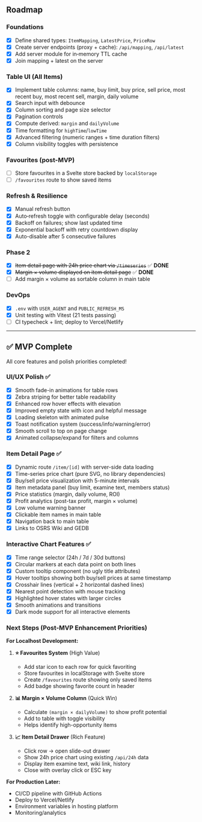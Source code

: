 ## Roadmap

### Foundations

-   [x] Define shared types: `ItemMapping`, `LatestPrice`, `PriceRow`
-   [x] Create server endpoints (proxy + cache): `/api/mapping`, `/api/latest`
-   [x] Add server module for in‑memory TTL cache
-   [x] Join mapping + latest on the server

### Table UI (All Items)

-   [x] Implement table columns: name, buy limit, buy price, sell price, most recent buy, most recent sell, margin, daily volume
-   [x] Search input with debounce
-   [x] Column sorting and page size selector
-   [x] Pagination controls
-   [x] Compute derived: `margin` and `dailyVolume`
-   [x] Time formatting for `highTime`/`lowTime`
-   [x] Advanced filtering (numeric ranges + time duration filters)
-   [x] Column visibility toggles with persistence

### Favourites (post-MVP)

-   [ ] Store favourites in a Svelte store backed by `localStorage`
-   [ ] `/favourites` route to show saved items

### Refresh & Resilience

-   [x] Manual refresh button
-   [x] Auto‑refresh toggle with configurable delay (seconds)
-   [x] Backoff on failures; show last updated time
-   [x] Exponential backoff with retry countdown display
-   [x] Auto-disable after 5 consecutive failures

### Phase 2

-   [x] ~~Item detail page with 24h price chart via `/timeseries`~~ ✅ **DONE**
-   [x] ~~Margin × volume displayed on item detail page~~ ✅ **DONE**
-   [ ] Add margin × volume as sortable column in main table

### DevOps

-   [x] `.env` with `USER_AGENT` and `PUBLIC_REFRESH_MS`
-   [x] Unit testing with Vitest (21 tests passing)
-   [ ] CI typecheck + lint; deploy to Vercel/Netlify

---

## ✅ MVP Complete

All core features and polish priorities completed!

### UI/UX Polish ✅

-   [x] Smooth fade-in animations for table rows
-   [x] Zebra striping for better table readability
-   [x] Enhanced row hover effects with elevation
-   [x] Improved empty state with icon and helpful message
-   [x] Loading skeleton with animated pulse
-   [x] Toast notification system (success/info/warning/error)
-   [x] Smooth scroll to top on page change
-   [x] Animated collapse/expand for filters and columns

### Item Detail Page ✅

-   [x] Dynamic route `/item/[id]` with server-side data loading
-   [x] Time-series price chart (pure SVG, no library dependencies)
-   [x] Buy/sell price visualization with 5-minute intervals
-   [x] Item metadata panel (buy limit, examine text, members status)
-   [x] Price statistics (margin, daily volume, ROI)
-   [x] Profit analytics (post-tax profit, margin × volume)
-   [x] Low volume warning banner
-   [x] Clickable item names in main table
-   [x] Navigation back to main table
-   [x] Links to OSRS Wiki and GEDB

### Interactive Chart Features ✅

-   [x] Time range selector (24h / 7d / 30d buttons)
-   [x] Circular markers at each data point on both lines
-   [x] Custom tooltip component (no ugly title attributes)
-   [x] Hover tooltips showing both buy/sell prices at same timestamp
-   [x] Crosshair lines (vertical + 2 horizontal dashed lines)
-   [x] Nearest point detection with mouse tracking
-   [x] Highlighted hover states with larger circles
-   [x] Smooth animations and transitions
-   [x] Dark mode support for all interactive elements

### Next Steps (Post-MVP Enhancement Priorities)

**For Localhost Development:**

1. **⭐ Favourites System** (High Value)

    - Add star icon to each row for quick favoriting
    - Store favourites in localStorage with Svelte store
    - Create `/favourites` route showing only saved items
    - Add badge showing favorite count in header

2. **📊 Margin × Volume Column** (Quick Win)

    - Calculate `(margin × dailyVolume)` to show profit potential
    - Add to table with toggle visibility
    - Helps identify high-opportunity items

3. **📈 Item Detail Drawer** (Rich Feature)
    - Click row → open slide-out drawer
    - Show 24h price chart using existing `/api/24h` data
    - Display item examine text, wiki link, history
    - Close with overlay click or ESC key

**For Production Later:**

-   CI/CD pipeline with GitHub Actions
-   Deploy to Vercel/Netlify
-   Environment variables in hosting platform
-   Monitoring/analytics
